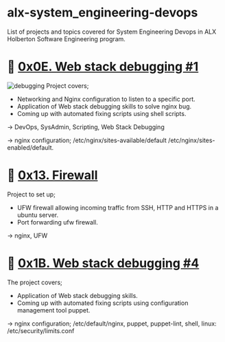 # alx-system_engineering-devops
List of projects and topics covered for System Engineering Devops in ALX Holberton Software Engineering program.

# :briefcase: [0x0E. Web stack debugging #1](0x13-firewall)
![debugging](https://s3.amazonaws.com/intranet-projects-files/holbertonschool-sysadmin_devops/271/B4eeypV.jpg)
Project covers;
 - Networking and Nginx configuration to listen to a specific port.
 - Application of Web stack debugging skills to solve nginx bug.
 - Coming up with automated fixing scripts using shell scripts.

-> DevOps, SysAdmin, Scripting, Web Stack Debugging

-> nginx configuration; /etc/nginx/sites-available/default /etc/nginx/sites-enabled/default.

# :briefcase: [0x13. Firewall](0x13-firewall)
Project to set up;
 - UFW firewall allowing incoming traffic from SSH, HTTP and HTTPS in a ubuntu server.
 - Port forwarding ufw firewall.

-> nginx, UFW

# :briefcase: [0x1B. Web stack debugging #4](0x1B-web_stack_debugging_4)
The project covers;
 - Application of Web stack debugging skills.
 - Coming up with automated fixing scripts using configuration management tool puppet.

-> nginx configuration; /etc/default/nginx, puppet, puppet-lint, shell, linux: /etc/security/limits.conf